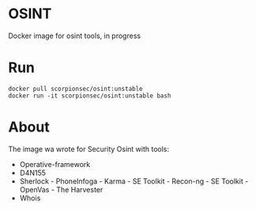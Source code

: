 # OSINT 
Docker image for osint tools, in progress

# Run
```docker
docker pull scorpionsec/osint:unstable
docker run -it scorpionsec/osint:unstable bash
```

# About
The image wa wrote for Security Osint with tools:
  -  Operative-framework
  -  D4N155
  -  Sherlock
	-  PhoneInfoga
	-  Karma
	-  SE Toolkit 
	-  Recon-ng
	-  SE Toolkit 
	-  OpenVas
	-  The Harvester
  -  Whois

